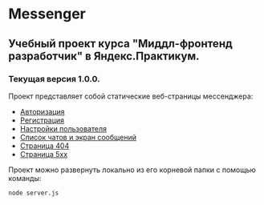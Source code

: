 # Messenger

## Учебный проект курса "Миддл-фронтенд разработчик" в Яндекс.Практикум.

### Текущая версия 1.0.0. 

Проект представляет собой статические веб-страницы мессенджера:
* [Авторизация](https://fervent-darwin-f04ea6.netlify.app/sign-in.html)
* [Регистрация](https://fervent-darwin-f04ea6.netlify.app/signup.html)
* [Настройки пользователя](https://fervent-darwin-f04ea6.netlify.app/user-settings.html)
* [Список чатов и экран сообщений](https://fervent-darwin-f04ea6.netlify.app/chat.html)
* [Страница 404](https://fervent-darwin-f04ea6.netlify.app/page-not-found.html)
* [Страница 5хх](https://fervent-darwin-f04ea6.netlify.app/server-error.html)

Проект можно развернуть локально из его корневой папки с помощью команды:

```bash
node server.js
```
